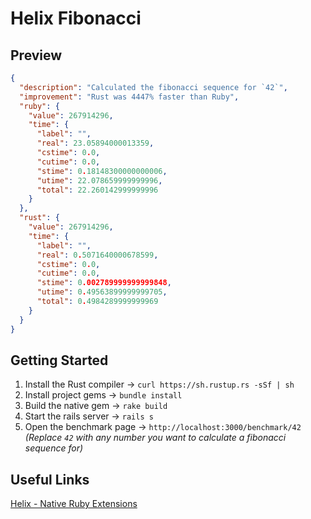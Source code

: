 # Helix Fibonacci

## Preview

```json
{
  "description": "Calculated the fibonacci sequence for `42`",
  "improvement": "Rust was 4447% faster than Ruby",
  "ruby": {
    "value": 267914296,
    "time": {
      "label": "",
      "real": 23.05894000013359,
      "cstime": 0.0,
      "cutime": 0.0,
      "stime": 0.18148300000000006,
      "utime": 22.078659999999996,
      "total": 22.260142999999996
    }
  },
  "rust": {
    "value": 267914296,
    "time": {
      "label": "",
      "real": 0.5071640000678599,
      "cstime": 0.0,
      "cutime": 0.0,
      "stime": 0.002789999999999848,
      "utime": 0.49563899999999705,
      "total": 0.4984289999999969
    }
  }
}
```

## Getting Started

1) Install the Rust compiler  -> `curl https://sh.rustup.rs -sSf | sh`
2) Install project gems       -> `bundle install`
3) Build the native gem       -> `rake build`
4) Start the rails server     -> `rails s`
5) Open the benchmark page    -> `http://localhost:3000/benchmark/42` _(Replace `42` with any number you want to calculate a fibonacci sequence for)_

## Useful Links

[Helix - Native Ruby Extensions](https://usehelix.com)
